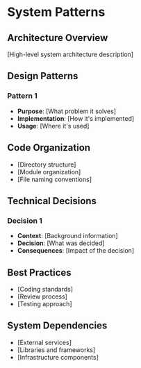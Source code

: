 # System Patterns

## Architecture Overview
[High-level system architecture description]

## Design Patterns
### Pattern 1
- **Purpose**: [What problem it solves]
- **Implementation**: [How it's implemented]
- **Usage**: [Where it's used]

## Code Organization
- [Directory structure]
- [Module organization]
- [File naming conventions]

## Technical Decisions
### Decision 1
- **Context**: [Background information]
- **Decision**: [What was decided]
- **Consequences**: [Impact of the decision]

## Best Practices
- [Coding standards]
- [Review process]
- [Testing approach]

## System Dependencies
- [External services]
- [Libraries and frameworks]
- [Infrastructure components] 
